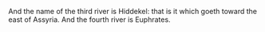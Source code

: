 And the name of the third river is Hiddekel: that is it which goeth toward the east of Assyria. And the fourth river is Euphrates.
